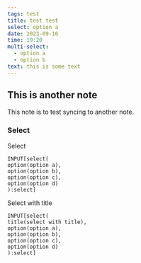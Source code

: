 ```yaml
---
tags: test
title: test test
select: option a
date: 2023-09-16
time: 19:20
multi-select:
  - option a
  - option b
text: this is some text
---
```


## This is another note
This note is to test syncing to another note.

### Select
Select
```meta-bind
INPUT[select(
option(option a),
option(option b),
option(option c),
option(option d)
):select]
```

Select with title
```meta-bind
INPUT[select(
title(select with title),
option(option a),
option(option b),
option(option c),
option(option d)
):select]
```

